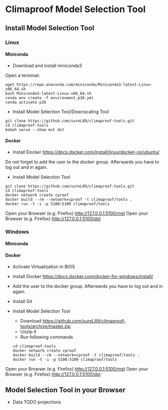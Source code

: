 # Climaproof Model Selection Tool

## Install Model Selection Tool
### Linux
#### Miniconda
- Download and install miniconda3

Open a terminal:
```shell
wget https://repo.anaconda.com/miniconda/Miniconda3-latest-Linux-x86_64.sh
bash Miniconda3-latest-Linux-x86_64.sh
conda env create -f environment_p36.yml
conda activate p36
```

- Install Model Selection Tool/Downscaling Tool

```shell
git clone https://github.com/sureL89/climaproof-tools.git
cd climaproof-tools
bokeh serve --show mst dst
```

#### Docker

- Install Docker
<https://docs.docker.com/install/linux/docker-ce/ubuntu/>

Do not forget to add the user to the docker group. Afterwards you have to log
out and in again.


- Install Model Selection Tool
```shell
git clone https://github.com/sureL89/climaproof-tools.git
cd climaproof-tools
docker network create cproof
docker build --rm --network=cproof -t climaproof/tools .
docker run -t -i -p 5100:5100 climaproof/tools
```

Open your Browser (e.g. Firefox) <http://127.0.0.1:5100/mst>
Open your Browser (e.g. Firefox) <http://127.0.0.1:5100/dst>

### Windows

#### Miniconda

#### Docker

- Activate Virtualization in BIOS
- Install Docker
<https://docs.docker.com/docker-for-windows/install/>
- Add the user to the docker group. Afterwards you have to log out and in again.
- Install Git



- Install Model Selection Tool
  - Download <https://github.com/sureL89/climaproof-tools/archive/master.zip>
  - Unzip it
  - Run following commands
  ```shell
  cd climaproof-tools
  docker network create cproof
  docker build --rm --network=cproof -t climaproof/tools .
  docker run -t -i -p 5100:5100 climaproof/tools
  ```

Open your Browser (e.g. Firefox) <http://127.0.0.1:5100/mst>
Open your Browser (e.g. Firefox) <http://127.0.0.1:5100/dst>


## Model Selection Tool in your Browser
- Data TODO projections

